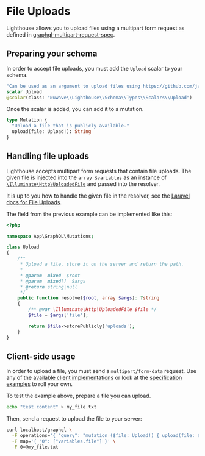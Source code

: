 # File Uploads

Lighthouse allows you to upload files using a multipart form request
as defined in [graphql-multipart-request-spec](https://github.com/jaydenseric/graphql-multipart-request-spec).

## Preparing your schema

In order to accept file uploads, you must add the `Upload` scalar to your schema.

```graphql
"Can be used as an argument to upload files using https://github.com/jaydenseric/graphql-multipart-request-spec"
scalar Upload
@scalar(class: "Nuwave\\Lighthouse\\Schema\\Types\\Scalars\\Upload")
```

Once the scalar is added, you can add it to a mutation.

```graphql
type Mutation {
  "Upload a file that is publicly available."
  upload(file: Upload!): String
}
```

## Handling file uploads

Lighthouse accepts multipart form requests that contain file uploads.
The given file is injected into the `array $variables` as an instance of [`\Illuminate\Http\UploadedFile`](https://laravel.com/api/5.8/Illuminate/Http/UploadedFile.html)
and passed into the resolver.

It is up to you how to handle the given file in the resolver,
see the [Laravel docs for File Uploads](https://laravel.com/docs/filesystem#file-uploads).

The field from the previous example can be implemented like this:

```php
<?php

namespace App\GraphQL\Mutations;

class Upload
{
    /**
     * Upload a file, store it on the server and return the path.
     *
     * @param  mixed  $root
     * @param  mixed[]  $args
     * @return string|null
     */
    public function resolve($root, array $args): ?string
    {
        /** @var \Illuminate\Http\UploadedFile $file */
        $file = $args['file'];

        return $file->storePublicly('uploads');
    }
}
```

## Client-side usage

In order to upload a file, you must send a `multipart/form-data` request.
Use any of the [available client implementations](https://github.com/jaydenseric/graphql-multipart-request-spec#client)
or look at the [specification examples](https://github.com/jaydenseric/graphql-multipart-request-spec#multipart-form-field-structure) to roll your own.

To test the example above, prepare a file you can upload.

```bash
echo "test content" > my_file.txt
```

Then, send a request to upload the file to your server:

```bash
curl localhost/graphql \
  -F operations='{ "query": "mutation ($file: Upload!) { upload(file: $file) }", "variables": { "file": null } }' \
  -F map='{ "0": ["variables.file"] }' \
  -F 0=@my_file.txt
```
